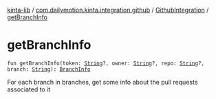 [kinta-lib](../../index.md) / [com.dailymotion.kinta.integration.github](../index.md) / [GithubIntegration](index.md) / [getBranchInfo](./get-branch-info.md)

# getBranchInfo

`fun getBranchInfo(token: `[`String`](https://kotlinlang.org/api/latest/jvm/stdlib/kotlin/-string/index.html)`?, owner: `[`String`](https://kotlinlang.org/api/latest/jvm/stdlib/kotlin/-string/index.html)`?, repo: `[`String`](https://kotlinlang.org/api/latest/jvm/stdlib/kotlin/-string/index.html)`?, branch: `[`String`](https://kotlinlang.org/api/latest/jvm/stdlib/kotlin/-string/index.html)`): `[`BranchInfo`](../../com.dailymotion.kinta.integration.git.model/-branch-info/index.md)

For each branch in branches, get some info about the pull requests associated to it

